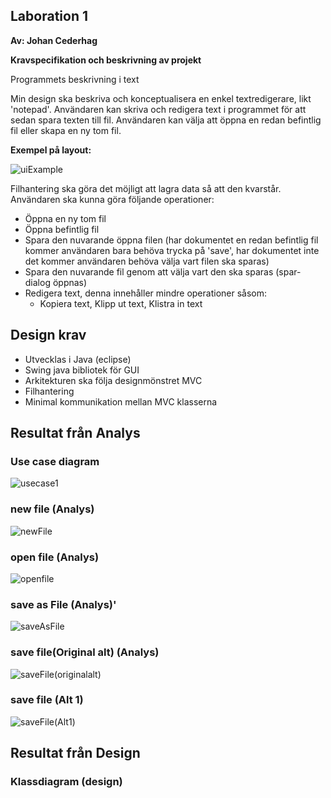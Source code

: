 ## **Laboration 1**

**Av: Johan Cederhag**

**Kravspecifikation och beskrivning av projekt**

Programmets beskrivning i text

Min design ska beskriva och konceptualisera en enkel textredigerare, likt 'notepad'. Användaren kan skriva och redigera text i programmet för att sedan spara texten till fil. Användaren kan välja att öppna en redan befintlig fil eller skapa en ny tom fil.

**Exempel på layout:**

![uiExample](./UML/uiExample.png)

Filhantering ska göra det möjligt att lagra data så att den kvarstår. Användaren ska kunna göra följande operationer:

* Öppna en ny tom fil
* Öppna befintlig fil
* Spara den nuvarande öppna filen (har dokumentet en redan befintlig fil kommer användaren bara behöva trycka på 'save', har dokumentet inte det kommer användaren behöva välja vart filen ska sparas)
* Spara den nuvarande fil genom att välja vart den ska sparas (spar-dialog öppnas)
* Redigera text, denna innehåller mindre operationer såsom:
  * Kopiera text, Klipp ut text, Klistra in text

## Design krav

* Utvecklas i Java (eclipse)
* Swing java bibliotek för GUI
* Arkitekturen ska följa designmönstret MVC
* Filhantering
* Minimal kommunikation mellan MVC klasserna



## Resultat från Analys

### Use case diagram

![usecase1](./UML/usecase1.png)

### new file (Analys)

![newFile](./UML/newFile.drawio.png)

### open file (Analys)

![openfile](./UML/openFile.drawio.png)

### save as File (Analys)'

![saveAsFile](./UML/saveAsFile.drawio.png)

### save file(Original alt) (Analys)

![saveFile(originalalt)](./UML/saveFile(originalalt).drawio.png)

### save file (Alt 1)

![saveFile(Alt1)](./UML/saveFile(Alt1).drawio.png)

## Resultat från Design

### Klassdiagram (design)

